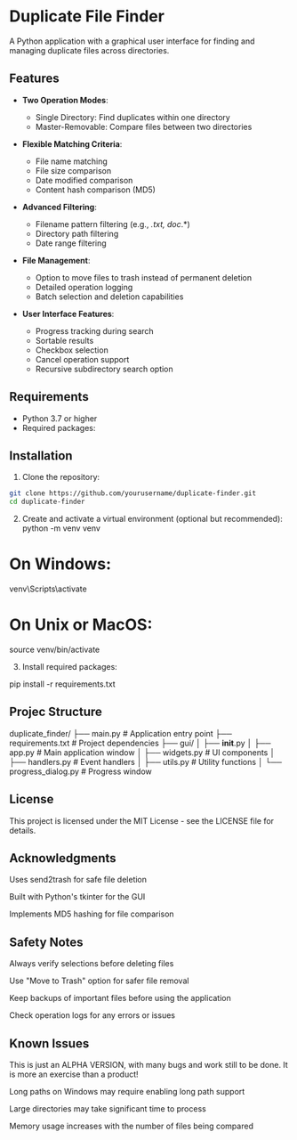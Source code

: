 # Duplicate File Finder

A Python application with a graphical user interface for finding and managing duplicate files across directories.

## Features

- **Two Operation Modes**:
  - Single Directory: Find duplicates within one directory
  - Master-Removable: Compare files between two directories

- **Flexible Matching Criteria**:
  - File name matching
  - File size comparison
  - Date modified comparison
  - Content hash comparison (MD5)

- **Advanced Filtering**:
  - Filename pattern filtering (e.g., *.txt, doc*.*)
  - Directory path filtering
  - Date range filtering

- **File Management**:
  - Option to move files to trash instead of permanent deletion
  - Detailed operation logging
  - Batch selection and deletion capabilities

- **User Interface Features**:
  - Progress tracking during search
  - Sortable results
  - Checkbox selection
  - Cancel operation support
  - Recursive subdirectory search option

## Requirements

- Python 3.7 or higher
- Required packages:


## Installation

1. Clone the repository:
```bash
git clone https://github.com/yourusername/duplicate-finder.git
cd duplicate-finder
```

2. Create and activate a virtual environment (optional but recommended):
python -m venv venv
# On Windows:
venv\Scripts\activate
# On Unix or MacOS:
source venv/bin/activate

3. Install required packages:

pip install -r requirements.txt

## Projec Structure

duplicate_finder/
├── main.py                 # Application entry point
├── requirements.txt        # Project dependencies
├── gui/
│   ├── __init__.py
│   ├── app.py             # Main application window
│   ├── widgets.py         # UI components
│   ├── handlers.py        # Event handlers
│   ├── utils.py           # Utility functions
│   └── progress_dialog.py # Progress window

## License
This project is licensed under the MIT License - see the LICENSE file for details.

## Acknowledgments
Uses send2trash for safe file deletion

Built with Python's tkinter for the GUI

Implements MD5 hashing for file comparison

## Safety Notes
Always verify selections before deleting files

Use "Move to Trash" option for safer file removal

Keep backups of important files before using the application

Check operation logs for any errors or issues

## Known Issues
This is just an ALPHA VERSION, with many bugs and work still to be done. 
It is more an exercise than a product!

Long paths on Windows may require enabling long path support

Large directories may take significant time to process

Memory usage increases with the number of files being compared
